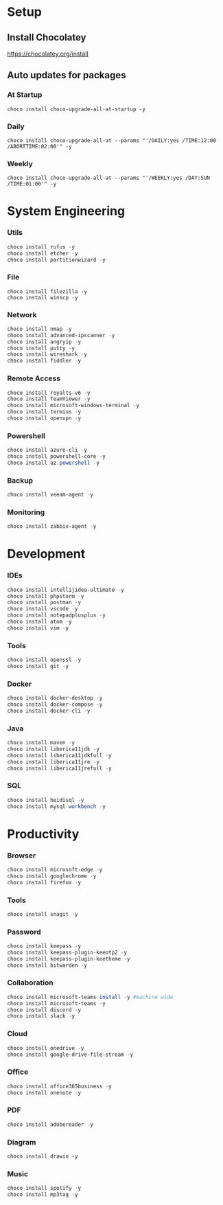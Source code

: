 # Setup

## Install Chocolatey

<https://chocolatey.org/install>

## Auto updates for packages

### At Startup

`choco install choco-upgrade-all-at-startup -y`

### Daily

`choco install choco-upgrade-all-at --params "'/DAILY:yes /TIME:12:00 /ABORTTIME:02:00'" -y`

### Weekly

`choco install choco-upgrade-all-at --params "'/WEEKLY:yes /DAY:SUN /TIME:01:00'" -y`

# System Engineering

### Utils

```powershell
choco install rufus -y 
choco install etcher -y
choco install partitionwizard -y
```

### File

```poweshell
choco install filezilla -y
choco install winscp -y
```

### Network

```powershell
choco install nmap -y
choco install advanced-ipscanner -y
choco install angryip -y
choco install putty -y
choco install wireshark -y
choco install fiddler -y
```

### Remote Access

```powershell
choco install royalts-v6 -y
choco install TeamViewer -y
choco install microsoft-windows-terminal -y
choco install termius -y
choco install openvpn -y
```

### Powershell

```powershell
choco install azure-cli -y
choco install powershell-core -y
choco install az.powershell -y
```

### Backup

```powershell
choco install veeam-agent -y
```

### Monitoring

```powershell
choco install zabbix-agent -y
```

# Development

### IDEs

```powershell
choco install intellijidea-ultimate -y
choco install phpstorm -y
choco install postman -y
choco install vscode -y
choco install notepadplusplus -y
choco install atom -y
choco install vim -y
```

### Tools

```powershell
choco install openssl -y
choco install git -y
```

### Docker

```powershell
choco install docker-desktop -y
choco install docker-compose -y
choco install docker-cli -y
```

### Java

```powershell
choco install maven -y
choco install liberica11jdk -y
choco install liberica11jdkfull -y
choco install liberica11jre -y
choco install liberica11jrefull -y
```

### SQL

```powershell
choco install heidisql -y
choco install mysql.workbench -y
```

# Productivity

### Browser

```powershell
choco install microsoft-edge -y
choco install googlechrome -y
choco install firefox -y
```

### Tools

```powershell
choco install snagit -y
```

### Password

```powershell
choco install keepass -y
choco install keepass-plugin-keeotp2 -y
choco install keepass-plugin-keetheme -y
choco install bitwarden -y
````

### Collaboration

```powershell
choco install microsoft-teams.install -y #machine wide
choco install microsoft-teams -y
choco install discord -y
choco install slack -y
```

### Cloud

```powershell
choco install onedrive -y
choco install google-drive-file-stream -y
```

### Office

```powershell
choco install office365business -y
choco install onenote -y
```

### PDF

```powershell
choco install adobereader -y
```

### Diagram

```powershell
choco install drawio -y
```

### Music

```powershell
choco install spotify -y
choco install mp3tag -y
```